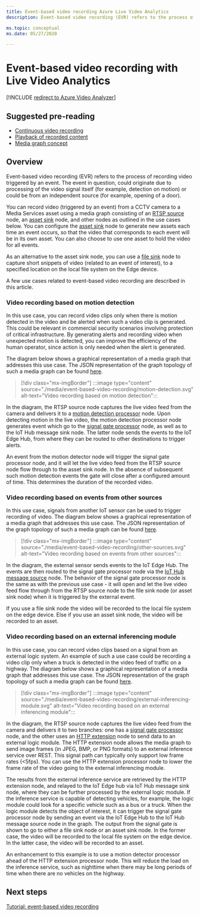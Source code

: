```yaml
---
title: Event-based video recording Azure Live Video Analytics
description: Event-based video recording (EVR) refers to the process of recording video triggered by an event with Live Video Analytics. The event in question could originate due to processing of the video signal itself (for example, detection on motion) or could be from an independent source (for example, opening of a door).  A few use cases related to event-based video recording are described in this article.

ms.topic: conceptual
ms.date: 05/27/2020

---
```

# Event-based video recording with Live Video Analytics

[!INCLUDE [redirect to Azure Video Analyzer](./includes/redirect-video-analyzer.md)]

## Suggested pre-reading  

* [Continuous video recording](continuous-video-recording-concept.md)
* [Playback of recorded content](video-playback-concept.md)
* [Media graph concept](media-graph-concept.md)

## Overview 

Event-based video recording (EVR) refers to the process of recording video triggered by an event. The event in question, could originate due to processing of the video signal itself (for example, detection on motion) or could be from an independent source (for example, opening of a door). 

You can record video (triggered by an event) from a CCTV camera to a Media Services asset using a media graph consisting of an [RTSP source](media-graph-concept.md#rtsp-source) node, an [asset sink](media-graph-concept.md#asset-sink) node, and other nodes as outlined in the use cases below. You can configure the [asset sink](media-graph-concept.md#asset-sink) node to generate new assets each time an event occurs, so that the video that corresponds to each event will be in its own asset. You can also choose to use one asset to hold the video for all events. 

As an alternative to the asset sink node, you can use a [file sink](media-graph-concept.md#file-sink) node to capture short snippets of video (related to an event of interest), to a specified location on the local file system on the Edge device. 

A few use cases related to event-based video recording are described in this article.

### Video recording based on motion detection  

In this use case, you can record video clips only when there is motion detected in the video and be alerted when such a video clip is generated. This could be relevant in commercial security scenarios involving protection of critical infrastructure. By generating alerts and recording video when unexpected motion is detected, you can improve the efficiency of the human operator, since action is only needed when the alert is generated.

The diagram below shows a graphical representation of a media graph that addresses this use case. The JSON representation of the graph topology of such a media graph can be found [here](https://github.com/Azure/live-video-analytics/blob/master/MediaGraph/topologies/evr-motion-assets/topology.json).

> [!div class="mx-imgBorder"]
> :::image type="content" source="./media/event-based-video-recording/motion-detection.svg" alt-text="Video recording based on motion detection":::

In the diagram, the RTSP source node captures the live video feed from the camera and delivers it to a [motion detection processor](media-graph-concept.md#motion-detection-processor) node. Upon detecting motion in the live video, the motion detection processor node generates event which go to the [signal gate processor](media-graph-concept.md#signal-gate-processor) node, as well as to the IoT Hub message sink node. The latter node sends the events to the IoT Edge Hub, from where they can be routed to other destinations to trigger alerts. 

An event from the motion detector node will trigger the signal gate processor node, and it will let the live video feed from the RTSP source node flow through to the asset sink node. In the absence of subsequent such motion detection events the gate will close after a configured amount of time. This determines the duration of the recorded video.

### Video recording based on events from other sources  

In this use case, signals from another IoT sensor can be used to trigger recording of video. The diagram below shows a graphical representation of a media graph that addresses this use case. The JSON representation of the graph topology of such a media graph can be found [here](https://github.com/Azure/live-video-analytics/blob/master/MediaGraph/topologies/evr-hubMessage-files/topology.json).

> [!div class="mx-imgBorder"]
> :::image type="content" source="./media/event-based-video-recording/other-sources.svg" alt-text="Video recording based on events from other sources":::

In the diagram, the external sensor sends events to the IoT Edge Hub. The events are then routed to the signal gate processor node via the [IoT Hub message source](media-graph-concept.md#iot-hub-message-source) node. The behavior of the signal gate processor node is the same as with the previous use case - it will open and let the live video feed flow through from the RTSP source node to the file sink node (or asset sink node) when it is triggered by the external event. 

If you use a file sink node the video will be recorded to the local file system on the edge device. Else if you use an asset sink node, the video will be recorded to an asset.

### Video recording based on an external inferencing module 

In this use case, you can record video clips based on a signal from an external logic system. An example of such a use case could be recording a video clip only when a truck is detected in the video feed of traffic on a highway. The diagram below shows a graphical representation of a media graph that addresses this use case. The JSON representation of the graph topology of such a media graph can be found [here](https://github.com/Azure/live-video-analytics/blob/master/MediaGraph/topologies/evr-hubMessage-assets/topology.json).

> [!div class="mx-imgBorder"]
> :::image type="content" source="./media/event-based-video-recording/external-inferencing-module.svg" alt-text="Video recording based on an external inferencing module":::

In the diagram, the RTSP source node captures the live video feed from the camera and delivers it to two branches: one has a [signal gate processor](media-graph-concept.md#signal-gate-processor) node, and the other uses an [HTTP extension](media-graph-concept.md) node to send data to an external logic module. The HTTP extension node allows the media graph to send image frames (in JPEG, BMP, or PNG formats) to an external inference service over REST. This signal path can typically only support low frame rates (<5fps). You can use the HTTP extension processor node to lower the frame rate of the video going to the external inferencing module.

The results from the external inference service are retrieved by the HTTP extension node, and relayed to the IoT Edge hub via IoT Hub message sink node, where they can be further processed by the external logic module. If the inference service is capable of detecting vehicles, for example, the logic module could look for a specific vehicle such as a bus or a truck. When the logic module detects the object of interest, it can trigger the signal gate processor node by sending an event via the IoT Edge Hub to the IoT Hub message source node in the graph. The output from the signal gate is shown to go to either a file sink node or an asset sink node. In the former case, the video will be recorded to the local file system on the edge device. In the latter case, the video will be recorded to an asset.

An enhancement to this example is to use a motion detector processor ahead of the HTTP extension processor node. This will reduce the load on the inference service, such as nighttime when there may be long periods of time when there are no vehicles on the highway. 

## Next steps

[Tutorial: event-based video recording](event-based-video-recording-tutorial.md)
